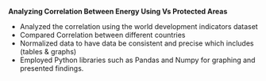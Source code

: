 **Analyzing Correlation Between Energy Using Vs Protected Areas**
* Analyzed the correlation using the world development indicators dataset 
* Compared Correlation between different countries 
* Normalized data to have data be consistent and precise which includes (tables & graphs)
* Employed Python libraries such as Pandas and Numpy for graphing and presented findings.
